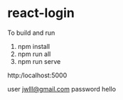 # react-login

To build and run

1. npm install
2. npm run all
3. npm run serve

http:/localhost:5000

user jwlll@gmail.com password hello
